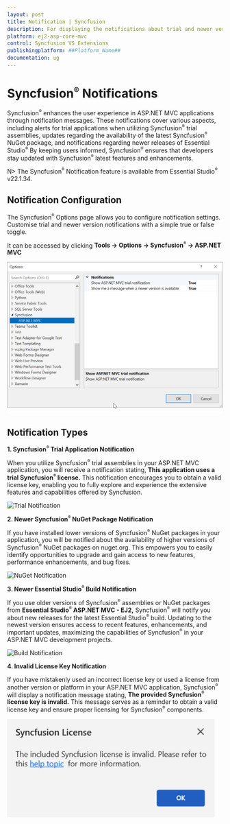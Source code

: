 ```yaml
---
layout: post
title: Notification | Syncfusion
description: For displaying the notifications about trial and newer version update information for Syncfusion applications.
platform: ej2-asp-core-mvc
control: Syncfusion VS Extensions
publishingplatform: ##Platform_Name##
documentation: ug
---
```


# Syncfusion<sup style="font-size:70%">&reg;</sup> Notifications

Syncfusion<sup style="font-size:70%">&reg;</sup> enhances the user experience in ASP.NET MVC applications through notification messages. These notifications cover various aspects, including alerts for trial applications when utilizing Syncfusion<sup style="font-size:70%">&reg;</sup> trial assemblies, updates regarding the availability of the latest Syncfusion<sup style="font-size:70%">&reg;</sup> NuGet package, and notifications regarding newer releases of Essential Studio<sup style="font-size:70%">&reg;</sup> By keeping users informed, Syncfusion<sup style="font-size:70%">&reg;</sup> ensures that developers stay updated with Syncfusion<sup style="font-size:70%">&reg;</sup> latest features and enhancements.

N> The Syncfusion<sup style="font-size:70%">&reg;</sup> Notification feature is available from Essential Studio<sup style="font-size:70%">&reg;</sup> v22.1.34.

## Notification Configuration

The Syncfusion<sup style="font-size:70%">&reg;</sup> Options page allows you to configure notification settings. Customise trial and newer version notifications with a simple true or false toggle.

It can be accessed by clicking **Tools -> Options -> Syncfusion<sup style="font-size:70%">&reg;</sup> -> ASP.NET MVC**

![Option Page](images/mvc-optionPage.png)

## Notification Types

**1. Syncfusion<sup style="font-size:70%">&reg;</sup> Trial Application Notification**

When you utilize Syncfusion<sup style="font-size:70%">&reg;</sup> trial assemblies in your ASP.NET MVC application, you will receive a notification stating, **This application uses a trial Syncfusion<sup style="font-size:70%">&reg;</sup> license.** This notification encourages you to obtain a valid license key, enabling you to fully explore and experience the extensive features and capabilities offered by Syncfusion.

![Trial Notification](images/mvc-trial.png)

**2. Newer Syncfusion<sup style="font-size:70%">&reg;</sup> NuGet Package Notification**

If you have installed lower versions of Syncfusion<sup style="font-size:70%">&reg;</sup> NuGet packages in your application, you will be notified about the availability of higher versions of Syncfusion<sup style="font-size:70%">&reg;</sup> NuGet packages on nuget.org. This empowers you to easily identify opportunities to upgrade and gain access to new features, performance enhancements, and bug fixes.

![NuGet Notification](images/mvc-nuget.png)

**3. Newer Essential Studio<sup style="font-size:70%">&reg;</sup> Build Notification**

If you use older versions of Syncfusion<sup style="font-size:70%">&reg;</sup> assemblies or NuGet packages from **Essential Studio<sup style="font-size:70%">&reg;</sup> ASP.NET MVC - EJ2,** Syncfusion<sup style="font-size:70%">&reg;</sup> will notify you about new releases for the latest Essential Studio<sup style="font-size:70%">&reg;</sup> build. Updating to the newest version ensures access to recent features, enhancements, and important updates, maximizing the capabilities of Syncfusion<sup style="font-size:70%">&reg;</sup> in your ASP.NET MVC development projects.

![Build Notification](images/mvc-build.png)

**4. Invalid License Key Notification**

If you have mistakenly used an incorrect license key or used a license from another version or platform in your ASP.NET MVC application, Syncfusion<sup style="font-size:70%">&reg;</sup> will display a notification message stating, **The provided Syncfusion<sup style="font-size:70%">&reg;</sup> license key is invalid.** This message serves as a reminder to obtain a valid license key and ensure proper licensing for Syncfusion<sup style="font-size:70%">&reg;</sup> components.

![Invalid Notification](images/mvc-invalid.png)

  


